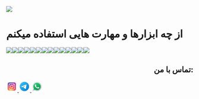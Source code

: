 
<img  src="https://user-images.githubusercontent.com/113507035/190120267-e9ed682e-51ba-412f-9e16-59976bacd3ee.jpg">
<h1> از چه ابزارها و مهارت هایی  استفاده میکنم</h1>

<img src="https://img.shields.io/badge/adobe-%23FF0000.svg?style=for-the-badge&logo=adobe&logoColor=white"><img src="https://img.shields.io/badge/adobe%20photoshop-%2331A8FF.svg?style=for-the-badge&logo=adobe%20photoshop&logoColor=white"><img src="https://img.shields.io/badge/GooglePay-%233780F1.svg?style=for-the-badge&logo=Google-Pay&logoColor=white"><img src="https://img.shields.io/badge/.NET-5C2D91?style=for-the-badge&logo=.net&logoColor=white"><img src="https://img.shields.io/badge/bootstrap-%23563D7C.svg?style=for-the-badge&logo=bootstrap&logoColor=white"><img src="https://img.shields.io/badge/laravel-%23FF2D20.svg?style=for-the-badge&logo=laravel&logoColor=white"><img src="https://img.shields.io/badge/node.js-6DA55F?style=for-the-badge&logo=node.js&logoColor=white"><img src="https://img.shields.io/badge/react-%2320232a.svg?style=for-the-badge&logo=react&logoColor=%2361DAFB"><img src="https://img.shields.io/badge/c%23-%23239120.svg?style=for-the-badge&logo=c-sharp&logoColor=white"><img src="https://img.shields.io/badge/c++-%2300599C.svg?style=for-the-badge&logo=c%2B%2B&logoColor=white"><img src="https://img.shields.io/badge/php-%23777BB4.svg?style=for-the-badge&logo=php&logoColor=white"><img src="https://img.shields.io/badge/css3-%231572B6.svg?style=for-the-badge&logo=css3&logoColor=white"><img src="https://img.shields.io/badge/html5-%23E34F26.svg?style=for-the-badge&logo=html5&logoColor=white"><img src="https://img.shields.io/badge/javascript-%23323330.svg?style=for-the-badge&logo=javascript&logoColor=%23F7DF1E">


<h2 align=right> تماس با من:</h2>


<a    href="https://www.instagram.com/philo_it"><img  src="https://raw.githubusercontent.com/codeghert/codeghert/295b77bff44f9ea070e20622d9c0beb28885985a/image/instagram-new.png" width="30px" height="30px"> </a>  <a    href="https://t.me/ma6222"><img  src="https://raw.githubusercontent.com/codeghert/codeghert/0e32196e6c850cb0c2843da544ab7958765c96ab/image/telegram-app.png" width="30px" height="30px"> </a>  <a    href="wa.link/g4buxh"><img  src="https://raw.githubusercontent.com/codeghert/codeghert/0e32196e6c850cb0c2843da544ab7958765c96ab/image/whatsapp.png" width="30px" height="30px"> </a>
